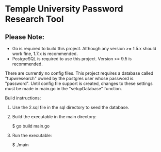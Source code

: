# Temple University Password Research Tool

## Please Note:
- Go is required to build this project. Although any version >= 1.5.x should work fine, 1.7.x is recommended.
- PostgreSQL is required to use this project. Version >= 9.5 is recommended.

There are currently no config files. This project requires a database called "tupwresearch" owned by the postgres user whose password is "password". Until config file support is created, changes to these settings must be made in main.go in the "setupDatabase" function.

Build instructions:

1. Use the 2.sql file in the sql directory to seed the database.

2. Build the executable in the main directory:

    $ go build main.go

3. Run the executable:

    $ ./main
